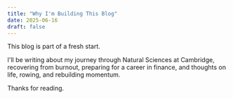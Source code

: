 ```yaml
---
title: "Why I'm Building This Blog"
date: 2025-06-16
draft: false
---
```


This blog is part of a fresh start.

I'll be writing about my journey through Natural Sciences at Cambridge, recovering from burnout, preparing for a career in finance, and thoughts on life, rowing, and rebuilding momentum.

Thanks for reading.
